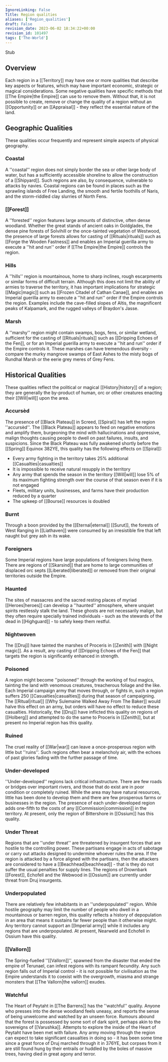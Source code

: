 ```yaml
---
IgnoreLinking: False
Title: Region qualities
aliases: ['Region_qualities']
draft: False
revision_date: 2023-06-02 18:34:22+00:00
revision_id: 101497
tags: ['The-World']
---
```


Stub
## Overview
Each region in a [[Territory]] may have one or more qualities that describe key aspects or features, which may have important economic, strategic or magical considerations. 
Some negative qualities have specific methods that [[The Empire|the Empire]] can use to remove them. Without that, it is not possible to create, remove or change the quality of a region without an [[Opportunity]] or an [[Appraisal]] - they reflect the essential nature of the land.
## Geographic Qualities
These qualities occur frequently and represent simple aspects of physical geography.
### Coastal
A ''coastal'' region does not simply border the sea or other large body of water, but has a sufficiently accessible shoreline to allow the construction of a [[Shipyard]]. Such regions are also, by consequence, vulnerable to attacks by navies. Coastal regions can be found in places such as the sprawling islands of Free Landing, the smooth and fertile foothills of Naris, and the storm-riddled clay slurries of North Fens.
### [[Forest]]
A ''forested'' region features large amounts of distinctive, often dense woodland. Whether the great stands of ancient oaks in Goldglades, the dense pine forests of Solvihill or the once-tainted vegetation of Westwood, the presence of large forests allows for casting of [[Rituals|rituals]] such as [[Forge the Wooden Fastness]] and enables an Imperial guerilla army to execute a ''hit and run'' order if [[The Empire|the Empire]] controls the region.
### Hills
A ''hills'' region is mountainous, home to sharp inclines, rough escarpments or similar forms of difficult terrain. Although this does not limit the ability of armies to traverse the territory, it has important implications for strategic [[Magic|magic]] such as [[Frozen Citadel of Cathan Canae]], and enables an Imperial guerilla army to execute a ''hit and run'' order if the Empire controls the region. Examples include the cave-filled slopes of Altis, the magnificent peaks of Kalpamark, and the rugged valleys of Braydon's Jasse.
### Marsh
A ''marshy'' region might contain swamps, bogs, fens, or similar wetland, sufficient for the casting of [[Rituals|rituals]] such as [[Dripping Echoes of the Fen]], or for an Imperial guerilla army to execute a ''hit and run'' order if the Empire controls it. These marshes can have tremendous diversity - compare the murky mangrove swamps of East Ashes to the misty bogs of Rundhal Marsh or the eerie grey meres of Grey Fens.
## Historical Qualities
These qualities reflect the political or magical [[History|history]] of a region; they are generally the by-product of human, orc or other creatures enacting their [[Will|will]] upon the area.
### Accursèd
The presence of  [[Black Plateau]] in Screed, [[Spiral]] has left the region ''accursèd''. The  [[Black Plateau]] appears to feed on negative emotions and amplify them, burgeoning the mind with hallucinations and oppressive, malign thoughts causing people to dwell on past failures, insults, and suspicions. Since the  Black Plateau was fully awakened shortly before the [[Spring]] Equinox 382YE, this quality has the following effects on [[Spiral]]:
* Every army fighting in the territory takes 25% additional [[Casualties|casualties]]
* It is impossible to receive natural resupply in the territory
* Any army that spends the season in the territory [[Will|will]] lose 5% of its maximum fighting strength over the course of that season even if it is not engaged
* Fleets, military units, businesses, and farms have their production reduced by a quarter
* The upkeep of [[Bourse]] resources is doubled
### Burnt
Through a boon provided by the [[Eternal|eternal]] [[Surut]], the forests of West Ranging in [[Liathaven]] were consumed by an irresistible fire that left naught but grey ash in its wake.
### Foreigners
Some Imperial regions have large populations of foreigners living there. There are regions of [[Skarsind]] that are home to large communities of displaced orc septs [[Liberated|liberated]] or removed from their original territories outside the Empire.
### Haunted
The sites of massacres and the sacred resting places of myriad [[Heroes|heroes]] can develop a ''haunted'' atmosphere, where unquiet spirits restlessly stalk the land. These ghosts are not necessarily malign, but they often require specially trained individuals - such as the stewards of the dead in [[Highguard]] - to safely keep them restful.
### Nightwoven
The [[Druj]] have tainted the marshes of Proceris in [[Zenith]] with [[Night magic]]. As a result, any casting of [[Dripping Echoes of the Fen]] that targets the region is significantly enhanced in strength.
### Poisoned
A region might become ''poisoned'' through the working of foul magics, tainting the land with venomous creatures, treacherous foliage and the like. Each Imperial campaign army that moves through, or fights in, such a region suffers 250 [[Casualties|casualties]] during that season of campaigning. The [[Ritual|ritual]] [[Why Sulemaine Walked Away From The Baker]] would halve this effect on an army, but orders will have no effect to reduce these casualties. Historically, the [[Druj]] have inflicted this quality on regions of [[Holberg]] and attempted to do the same to Proceris in [[Zenith]], but at present no Imperial region has this quality.
### Ruined
The cruel reality of [[War|war]] can leave a once-prosperous region with little but ''ruins''. Such regions often bear a melancholy air, with the echoes of past glories fading with the further passage of time.
### Under-developed
''Under-developed'' regions lack critical infrastructure. There are few roads or bridges over important rivers, and those that do exist are in poor condition or completely ruined. While the area may have natural resources, little has been done to develop them and there are few prosperous farms or businesses in the region. The presence of each under-developed region adds one-fifth to the costs of any [[Commission|commission]] in the territory. At present, only the region of Bittershore in [[Ossium]] has this quality.
### Under Threat
Regions that are ''under threat'' are threatened by insurgent forces that are hostile to the controlling power. These partisans engage in acts of sabotage or carry out attacks designed to undermine whoever rules the area. If the region is attacked by a force aligned with the partisans, then the attackers are considered to have a [[Beachhead|beachhead]] - that is they do not suffer the usual penalties for supply lines. The regions of Drownbark [[Forest]], Echofell and the Webwood in [[Ossium]] are currently under threat from Druj insurgents.
### Underpopulated
There are relatively few inhabitants in an ''underpopulated'' region. While hostile geography may limit the number of people who dwell in a mountainous or barren region, this quality reflects a history of depopulation in an area that means it sustains far fewer people than it otherwise might. Any territory cannot support an [[Imperial army]] while it includes any regions that are underpopulated. At present, Nearweld and Echofell in Ossium have this quality.
### [[Vallorn]]
The Spring-fuelled ''[[Vallorn]]'', spawned from the disaster that ended the empire of Terunael, can infest regions with its rampant fecundity. Any such region falls out of Imperial control - it is not possible for civilisation as the Empire understands it to coexist with the overgrowth, miasma and strange monsters that [[The Vallorn|the vallorn]] exudes.
### Watchful
The Heart of Peytaht in [[The Barrens]] has the ''watchful'' quality. Anyone who presses into the dense woodland feels uneasy, and reports the sense of being unwelcome and watched by an unseen force. Rumours abound that the forest is possessed by some sort of dark spirit, perhaps akin to the sovereigns of [[Varushka]].
Attempts to explore the inside of the Heart of Peytaht have been met with failure. Any army moving through the region can expect to take significant casualties in doing so - it has been some time since a great force of Druj marched through it in 376YE, but corpses from it are still found hung by their entrails or huddled by the boles of massive trees, having died in great agony and terror.